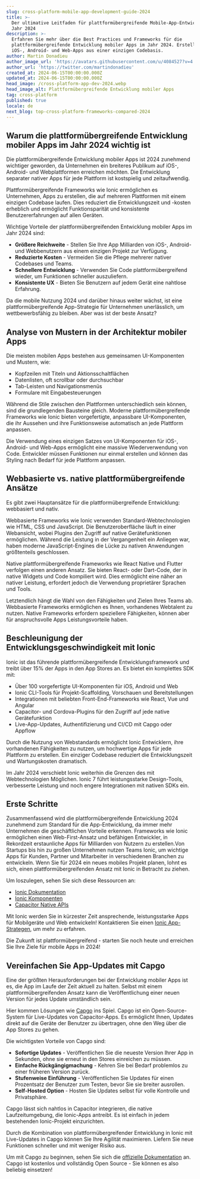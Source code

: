 ```yaml
---
slug: cross-platform-mobile-app-development-guide-2024
title: >-
  Der ultimative Leitfaden für plattformübergreifende Mobile-App-Entwicklung im
  Jahr 2024
description: >-
  Erfahren Sie mehr über die Best Practices und Frameworks für die
  plattformübergreifende Entwicklung mobiler Apps im Jahr 2024. Erstellen Sie
  iOS-, Android- und Web-Apps aus einer einzigen Codebasis.
author: Martin Donadieu
author_image_url: 'https://avatars.githubusercontent.com/u/4084527?v=4'
author_url: 'https://twitter.com/martindonadieu'
created_at: 2024-06-15T00:00:00.000Z
updated_at: 2024-06-15T00:00:00.000Z
head_image: /cross-platform-app-dev-2024.webp
head_image_alt: Plattformübergreifende Entwicklung mobiler Apps
tag: cross-platform
published: true
locale: de
next_blog: top-cross-platform-frameworks-compared-2024
---
```


## Warum die plattformübergreifende Entwicklung mobiler Apps im Jahr 2024 wichtig ist

Die plattformübergreifende Entwicklung mobiler Apps ist 2024 zunehmend wichtiger geworden, da Unternehmen ein breiteres Publikum auf iOS-, Android- und Webplattformen erreichen möchten. Die Entwicklung separater nativer Apps für jede Plattform ist kostspielig und zeitaufwendig.

Plattformübergreifende Frameworks wie Ionic ermöglichen es Unternehmen, Apps zu erstellen, die auf mehreren Plattformen mit einem einzigen Codebase laufen. Dies reduziert die Entwicklungszeit und -kosten erheblich und ermöglicht Funktionsparität und konsistente Benutzererfahrungen auf allen Geräten.

Wichtige Vorteile der plattformübergreifenden Entwicklung mobiler Apps im Jahr 2024 sind:

- **Größere Reichweite** - Stellen Sie Ihre App Milliarden von iOS-, Android- und Webbenutzern aus einem einzigen Projekt zur Verfügung.
- **Reduzierte Kosten** - Vermeiden Sie die Pflege mehrerer nativer Codebases und Teams.
- **Schnellere Entwicklung** - Verwenden Sie Code plattformübergreifend wieder, um Funktionen schneller auszuliefern.
- **Konsistente UX** - Bieten Sie Benutzern auf jedem Gerät eine nahtlose Erfahrung.

Da die mobile Nutzung 2024 und darüber hinaus weiter wächst, ist eine plattformübergreifende App-Strategie für Unternehmen unerlässlich, um wettbewerbsfähig zu bleiben. Aber was ist der beste Ansatz?

## Analyse von Mustern in der Architektur mobiler Apps

Die meisten mobilen Apps bestehen aus gemeinsamen UI-Komponenten und Mustern, wie:

- Kopfzeilen mit Titeln und Aktionsschaltflächen
- Datenlisten, oft scrollbar oder durchsuchbar
- Tab-Leisten und Navigationsmenüs
- Formulare mit Eingabesteuerungen

Während die Stile zwischen den Plattformen unterschiedlich sein können, sind die grundlegenden Bausteine gleich. Moderne plattformübergreifende Frameworks wie Ionic bieten vorgefertigte, anpassbare UI-Komponenten, die ihr Aussehen und ihre Funktionsweise automatisch an jede Plattform anpassen.

Die Verwendung eines einzigen Satzes von UI-Komponenten für iOS-, Android- und Web-Apps ermöglicht eine massive Wiederverwendung von Code. Entwickler müssen Funktionen nur einmal erstellen und können das Styling nach Bedarf für jede Plattform anpassen.

## Webbasierte vs. native plattformübergreifende Ansätze

Es gibt zwei Hauptansätze für die plattformübergreifende Entwicklung: webbasiert und nativ.

Webbasierte Frameworks wie Ionic verwenden Standard-Webtechnologien wie HTML, CSS und JavaScript. Die Benutzeroberfläche läuft in einer Webansicht, wobei Plugins den Zugriff auf native Gerätefunktionen ermöglichen. Während die Leistung in der Vergangenheit ein Anliegen war, haben moderne JavaScript-Engines die Lücke zu nativen Anwendungen größtenteils geschlossen.

Native plattformübergreifende Frameworks wie React Native und Flutter verfolgen einen anderen Ansatz. Sie bieten React- oder Dart-Code, der in native Widgets und Code kompiliert wird. Dies ermöglicht eine näher an nativer Leistung, erfordert jedoch die Verwendung proprietärer Sprachen und Tools.

Letztendlich hängt die Wahl von den Fähigkeiten und Zielen Ihres Teams ab. Webbasierte Frameworks ermöglichen es Ihnen, vorhandenes Webtalent zu nutzen. Native Frameworks erfordern speziellere Fähigkeiten, können aber für anspruchsvolle Apps Leistungsvorteile haben.

## Beschleunigung der Entwicklungsgeschwindigkeit mit Ionic

Ionic ist das führende plattformübergreifende Entwicklungsframework und treibt über 15% der Apps in den App Stores an. Es bietet ein komplettes SDK mit:

- Über 100 vorgefertigte UI-Komponenten für iOS, Android und Web
- Ionic CLI-Tools für Projekt-Scaffolding, Vorschauen und Bereitstellungen
- Integrationen mit beliebten Front-End-Frameworks wie React, Vue und Angular
- Capacitor- und Cordova-Plugins für den Zugriff auf jede native Gerätefunktion
- Live-App-Updates, Authentifizierung und CI/CD mit Capgo oder Appflow

Durch die Nutzung von Webstandards ermöglicht Ionic Entwicklern, ihre vorhandenen Fähigkeiten zu nutzen, um hochwertige Apps für jede Plattform zu erstellen. Ein einziger Codebase reduziert die Entwicklungszeit und Wartungskosten dramatisch.

Im Jahr 2024 verschiebt Ionic weiterhin die Grenzen des mit Webtechnologien Möglichen. Ionic 7 führt leistungsstarke Design-Tools, verbesserte Leistung und noch engere Integrationen mit nativen SDKs ein.

## Erste Schritte

Zusammenfassend wird die plattformübergreifende Entwicklung 2024 zunehmend zum Standard für die App-Entwicklung, da immer mehr Unternehmen die geschäftlichen Vorteile erkennen. Frameworks wie Ionic ermöglichen einen Web-First-Ansatz und befähigen Entwickler, in Rekordzeit erstaunliche Apps für Milliarden von Nutzern zu erstellen.Von Startups bis hin zu großen Unternehmen nutzen Teams Ionic, um wichtige Apps für Kunden, Partner und Mitarbeiter in verschiedenen Branchen zu entwickeln. Wenn Sie für 2024 ein neues mobiles Projekt planen, lohnt es sich, einen plattformübergreifenden Ansatz mit Ionic in Betracht zu ziehen.

Um loszulegen, sehen Sie sich diese Ressourcen an:

- [Ionic Dokumentation](https://ionicframeworkcom/docs)
- [Ionic Komponenten](https://ionicframeworkcom/docs/components)
- [Capacitor Native APIs](https://capacitorionicframeworkcom/)

Mit Ionic werden Sie in kürzester Zeit ansprechende, leistungsstarke Apps für Mobilgeräte und Web entwickeln! Kontaktieren Sie einen [Ionic App-Strategen](https://ionicio/enterprise/strategy-session), um mehr zu erfahren.

Die Zukunft ist plattformübergreifend - starten Sie noch heute und erreichen Sie Ihre Ziele für mobile Apps in 2024!

## Vereinfachen Sie App-Updates mit Capgo

Eine der größten Herausforderungen bei der Entwicklung mobiler Apps ist es, die App im Laufe der Zeit aktuell zu halten. Selbst mit einem plattformübergreifenden Ansatz kann die Veröffentlichung einer neuen Version für jedes Update umständlich sein.

Hier kommen Lösungen wie [Capgo](https://capgo.app/) ins Spiel. Capgo ist ein Open-Source-System für Live-Updates von Capacitor-Apps. Es ermöglicht Ihnen, Updates direkt auf die Geräte der Benutzer zu übertragen, ohne den Weg über die App Stores zu gehen.

Die wichtigsten Vorteile von Capgo sind:

- **Sofortige Updates** - Veröffentlichen Sie die neueste Version Ihrer App in Sekunden, ohne sie erneut in den Stores einreichen zu müssen.
- **Einfache Rückgängigmachung** - Kehren Sie bei Bedarf problemlos zu einer früheren Version zurück.
- **Stufenweise Einführung** - Veröffentlichen Sie Updates für einen Prozentsatz der Benutzer zum Testen, bevor Sie sie breiter ausrollen.
- **Self-Hosted Option** - Hosten Sie Updates selbst für volle Kontrolle und Privatsphäre.

Capgo lässt sich nahtlos in Capacitor integrieren, die native Laufzeitumgebung, die Ionic-Apps antreibt. Es ist einfach in jedem bestehenden Ionic-Projekt einzurichten.

Durch die Kombination von plattformübergreifender Entwicklung in Ionic mit Live-Updates in Capgo können Sie Ihre Agilität maximieren. Liefern Sie neue Funktionen schneller und mit weniger Risiko aus.

Um mit Capgo zu beginnen, sehen Sie sich die [offizielle Dokumentation](https://docscapgo.app/) an. Capgo ist kostenlos und vollständig Open Source - Sie können es also beliebig einsetzen!